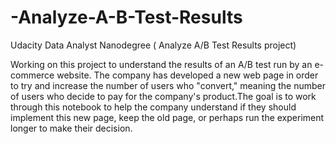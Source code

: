 # -Analyze-A-B-Test-Results
Udacity Data Analyst Nanodegree ( Analyze A/B Test Results project)

Working on this project to understand the results of an A/B test run by an e-commerce website. The company has developed a new web page in order to try and increase the number of users who "convert," meaning the number of users who decide to pay for the company's product.The goal is to work through this notebook to help the company understand if they should implement this new page, keep the old page, or perhaps run the experiment longer to make their decision.
